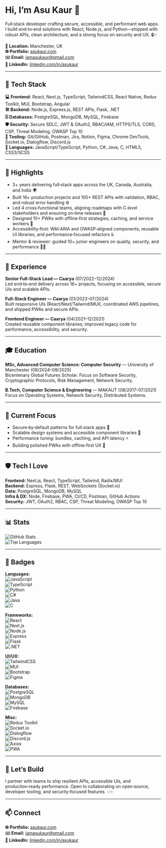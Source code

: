 # Hi, I’m Asu Kaur 👋

Full‑stack developer crafting secure, accessible, and performant web apps. I build end‑to‑end solutions with React, Node.js, and Python—shipped with robust APIs, clean architecture, and a strong focus on security and UX. 🔒✨

**📍 Location:** Manchester, UK  
**🌐 Portfolio:** [asukaur.com](https://asukaur.com/)  
**✉️ Email:** iamasukaur@gmail.com  
**🔗 LinkedIn:** [linkedin.com/in/asukaur](https://linkedin.com/in/asukaur)

---

## 🧰 Tech Stack

**💻 Frontend:** React, Next.js, TypeScript, TailwindCSS, React Native, Redux Toolkit, MUI, Bootstrap, Angular  
**🛠️ Backend:** Node.js, Express.js, REST APIs, Flask, .NET  
**🗄️ Databases:** PostgreSQL, MongoDB, MySQL, Firebase  
**🛡️ Security:** Secure SDLC, JWT & OAuth2, RBAC/IAM, HTTPS/TLS, CORS, CSP, Threat Modeling, OWASP Top 10  
**🔧 Tooling:** Git/GitHub, Postman, Jira, Notion, Figma, Chrome DevTools, Socket.io, Dialogflow, Discord.js  
**📝 Languages:** JavaScript/TypeScript, Python, C#, Java, C, HTML5, CSS3/SCSS  

---

## 🚀 Highlights

- 3+ years delivering full‑stack apps across the UK, Canada, Australia, and India 🌍  
- Built 16+ production projects and 100+ REST APIs with validation, RBAC, and robust error handling ⚙️  
- Led 4 cross‑functional teams, aligning roadmaps with C‑level stakeholders and ensuring on‑time releases 🎯  
- Designed 10+ PWAs with offline‑first strategies, caching, and service workers 📱  
- Accessibility‑first: WAI‑ARIA and OWASP‑aligned components, reusable UI libraries, and performance‑focused refactors ♿  
- Mentor & reviewer: guided 10+ junior engineers on quality, security, and performance 👩‍🏫  

---

## 💼 Experience

**Senior Full‑Stack Lead — Caarya** (07/2022–12/2024)  
Led end‑to‑end delivery across 16+ projects, focusing on accessible, secure UIs and scalable APIs.

**Full‑Stack Engineer — Caarya** (01/2022–07/2024)  
Built responsive UIs (React/Next/Tailwind/MUI), coordinated AWS pipelines, and shipped PWAs and secure APIs.

**Frontend Engineer — Caarya** (04/2021–12/2021)  
Created reusable component libraries; improved legacy code for performance, accessibility, and security.

---

## 🎓 Education

**MSc, Advanced Computer Science: Computer Security** — University of Manchester (09/2024–09/2025)  
Bicentenary Global Futures Scholar. Focus on Software Security, Cryptographic Protocols, Risk Management, Network Security.

**B.Tech, Computer Science & Engineering** — MAKAUT (08/2017–07/2021)  
Focus on Operating Systems, Network Security, Distributed Systems.

---

## 🌱 Current Focus

- Secure‑by‑default patterns for full‑stack apps 🔐  
- Scalable design systems and accessible component libraries 🎨  
- Performance tuning: bundles, caching, and API latency ⚡  
- Building polished PWAs with offline‑first UX 📲  

---

## 🛡️ Tech I Love

**Frontend:** Next.js, React, TypeScript, Tailwind, Radix/MUI  
**Backend:** Express, Flask, REST, WebSockets (Socket.io)  
**Data:** PostgreSQL, MongoDB, MySQL  
**Infra & DX:** Node, Firebase, PWA, CI/CD, Postman, GitHub Actions  
**Security:** JWT, OAuth2, RBAC, CSP, Threat Modeling, OWASP Top 10  

---

## 📊 Stats

![GitHub Stats](https://github-readme-stats.vercel.app/api?username=AsuKaur&show_icons=true&theme=radical)  
![Top Languages](https://github-readme-stats.vercel.app/api/top-langs/?username=AsuKaur&layout=compact&theme=radical)

---

## 🧩 Badges

**Languages:**  
![JavaScript](https://img.shields.io/badge/-JavaScript-F7DF1E?logo=javascript&logoColor=black)  
![TypeScript](https://img.shields.io/badge/-TypeScript-3178C6?logo=typescript&logoColor=white)  
![Python](https://img.shields.io/badge/-Python-3776AB?logo=python&logoColor=white)  
![C#](https://img.shields.io/badge/-C%23-239120?logo=c-sharp&logoColor=white)  
![Java](https://img.shields.io/badge/-Java-007396?logo=java&logoColor=white)  
![C](https://img.shields.io/badge/-C-00599C?logo=c&logoColor=white)

**Frameworks:**  
![React](https://img.shields.io/badge/-React-61DAFB?logo=react&logoColor=black)  
![Next.js](https://img.shields.io/badge/-Next.js-000000?logo=next.js&logoColor=white)  
![Node.js](https://img.shields.io/badge/-Node.js-339933?logo=node.js&logoColor=white)  
![Express](https://img.shields.io/badge/-Express-000000?logo=express&logoColor=white)  
![Flask](https://img.shields.io/badge/-Flask-000000?logo=flask&logoColor=white)  
![.NET](https://img.shields.io/badge/-.NET-512BD4?logo=.net&logoColor=white)

**UI/UX:**  
![TailwindCSS](https://img.shields.io/badge/-TailwindCSS-06B6D4?logo=tailwind-css&logoColor=white)  
![MUI](https://img.shields.io/badge/-MUI-007FFF?logo=material-ui&logoColor=white)  
![Bootstrap](https://img.shields.io/badge/-Bootstrap-7952B3?logo=bootstrap&logoColor=white)  
![Figma](https://img.shields.io/badge/-Figma-F24E1E?logo=figma&logoColor=white)

**Databases:**  
![PostgreSQL](https://img.shields.io/badge/-PostgreSQL-316192?logo=postgresql&logoColor=white)  
![MongoDB](https://img.shields.io/badge/-MongoDB-47A248?logo=mongodb&logoColor=white)  
![MySQL](https://img.shields.io/badge/-MySQL-4479A1?logo=mysql&logoColor=white)  
![Firebase](https://img.shields.io/badge/-Firebase-FFCA28?logo=firebase&logoColor=black)

**Misc:**  
![Redux Toolkit](https://img.shields.io/badge/-Redux%20Toolkit-764ABC?logo=redux&logoColor=white)  
![Socket.io](https://img.shields.io/badge/-Socket.io-010101?logo=socket.io&logoColor=white)  
![Dialogflow](https://img.shields.io/badge/-Dialogflow-4285F4?logo=dialogflow&logoColor=white)  
![Discord.js](https://img.shields.io/badge/-Discord.js-7289DA?logo=discord&logoColor=white)  
![Axios](https://img.shields.io/badge/-Axios-5A29E4?logo=axios&logoColor=white)  
![PWA](https://img.shields.io/badge/-PWA-5A29E4?logo=progressive-web-apps&logoColor=white)

---

## 🤝 Let’s Build

I partner with teams to ship resilient APIs, accessible UIs, and production‑ready performance. Open to collaborating on open‑source, developer tooling, and security‑focused features. 💡✨

---

## 📫 Connect

**🌐 Portfolio:** [asukaur.com](https://asukaur.com/)  
**✉️ Email:** iamasukaur@gmail.com  
**🔗 LinkedIn:** [linkedin.com/in/asukaur](https://linkedin.com/in/asukaur)
